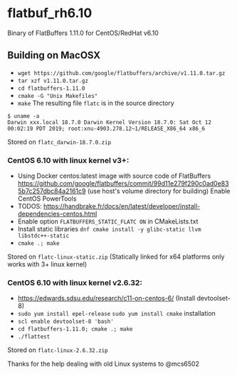 # flatbuf_rh6.10
Binary of FlatBuffers 1.11.0 for CentOS/RedHat v6.10
## Building on MacOSX
* ```wget https://github.com/google/flatbuffers/archive/v1.11.0.tar.gz```
* ```tar xzf v1.11.0.tar.gz```
* ```cd flatbuffers-1.11.0```
* ```cmake -G "Unix Makefiles"```
* ```make```
The resulting file ```flatc``` is in the source directory
```
$ uname -a
Darwin xxx.local 18.7.0 Darwin Kernel Version 18.7.0: Sat Oct 12 00:02:19 PDT 2019; root:xnu-4903.278.12~1/RELEASE_X86_64 x86_6
```
Stored on ```flatc_darwin-18.7.0.zip```

### CentOS 6.10 with linux kernel v3+:
* Using Docker centos:latest image with source code of FlatBuffers https://github.com/google/flatbuffers/commit/99d11e279f290c0ad0e835b7c257dbc84a2161c9 (use host's volume directory for building)
<Docker> Enable CentOS PowerTools 
* TODOS: https://handbrake.fr/docs/en/latest/developer/install-dependencies-centos.html
* Enable option ```FLATBUFFERS_STATIC_FLATC ON``` in CMakeLists.txt
* Install static libraries ```dnf cmake install -y glibc-static llvm libstdc++-static```
* ```cmake .; make```
  
Stored on ```flatc-linux-static.zip``` (Statically linked for x64 platforms only works with 3+ linux kernel)

### CentOS 6.10 with linux kernel v2.6.32:
* https://edwards.sdsu.edu/research/c11-on-centos-6/ (Install devtoolset-8)
* ```sudo yum install epel-release``` ```sudo yum install cmake``` installation
* ```scl enable devtoolset-8 'bash'```
* ```cd flatbuffers-1.11.0; cmake .; make```
* ```./flattest```

Stored on ```flatc-linux-2.6.32.zip```

Thanks for the help dealing with old Linux systems to @mcs6502


